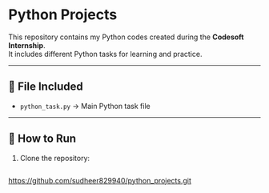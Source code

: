 # Python Projects

This repository contains my Python codes created during the **Codesoft Internship**.  
It includes different Python tasks for learning and practice.

---

## 📂 File Included
- `python_task.py` → Main Python task file

---

## 🚀 How to Run
1. Clone the repository:
   ```bash
  https://github.com/sudheer829940/python_projects.git
  
